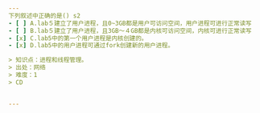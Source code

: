 ```yaml
---
下列叙述中正确的是() s2
- [ ] A.lab５建立了用户进程，且0~3GB都是用户可访问空间，用户进程可进行正常读写
- [ ] B.lab５建立了用户进程，且3GB～４GB都是内核可访问空间，内核可进行正常读写
- [x] C.lab5中的第一个用户进程是内核创建的。
- [x] D.lab5中的用户进程可通过fork创建新的用户进程。

> 知识点：进程和线程管理。
> 出处：网络
> 难度：1
> CD


---
```

